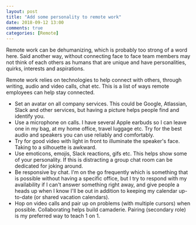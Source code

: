 ```yaml
---
layout: post
title: "Add some personality to remote work"
date: 2018-09-12 13:00
comments: true
categories: [Remote]
---
```


Remote work can be dehumanizing, which is probably too strong of a word here. Said another way, without connecting face to face team members may not think of each others as humans that are unique and have personalities, quirks, interests and aspirations.

Remote work relies on technologies to help connect with others, through writing, audio and video calls, chat etc. This is a list of ways remote employees can help stay connected.

- Set an avatar on all company services. This could be Google, Atlassian, Slack and other services, but having a picture helps people find and identify you.
- Use a microphone on calls. I have several Apple earbuds so I can leave one in my bag, at my home office, travel luggage etc. Try for the best audio and speakers you can use reliably and comfortably.
- Try for good video with light in front to illuminate the speaker's face. Taking to a silhouette is awkward.
- Use emoticons, emojis, Slack reactions, gifs etc. This helps show some of your personality. If this is distracting a group chat room can be dedicated for joking around.
- Be responsive by chat. I'm on the go frequently which is something that is possible without having a specific office, but I try to respond with my availability if I can't answer something right away, and give people a heads up when I know I'll be out in addition to keeping my calendar up-to-date (or shared vacation calendars).
- Hop on video calls and pair up on problems (with multiple cursors) when possible. Collaborating helps build camaderie. Pairing (secondary role) is my preferred way to teach 1 on 1.


